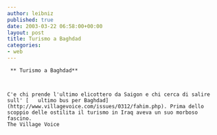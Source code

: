 ```yaml
---
author: leibniz
published: true
date: 2003-03-22 06:58:00+00:00
layout: post
title: Turismo a Baghdad
categories:
- web
---
```


	 ** Turismo a Baghdad**
	
	
	
	C'e chi prende l'ultimo elicottero da Saigon e chi cerca di salire sull' [   ultimo bus per Baghdad](http://www.villagevoice.com/issues/0312/fahim.php). Prima dello scoppio delle ostilita il turismo in Iraq aveva un suo morboso fascino.   
	The Village Voice